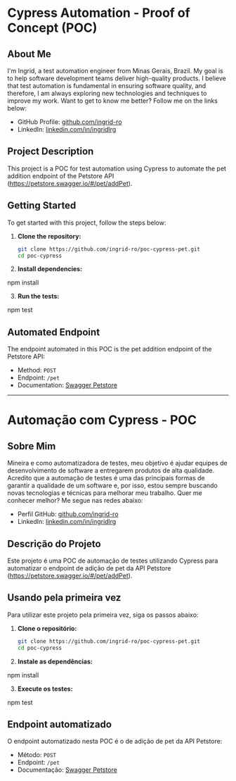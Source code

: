 # Cypress Automation - Proof of Concept (POC)

## About Me

I'm Ingrid, a test automation engineer from Minas Gerais, Brazil. My goal is to help software development teams deliver high-quality products. I believe that test automation is fundamental in ensuring software quality, and therefore, I am always exploring new technologies and techniques to improve my work. Want to get to know me better? Follow me on the links below:

- GitHub Profile: [github.com/ingrid-ro](https://github.com/ingrid-ro)
- LinkedIn: [linkedin.com/in/ingridlrg](https://www.linkedin.com/in/ingridlrg/)

## Project Description

This project is a POC for test automation using Cypress to automate the pet addition endpoint of the Petstore API (https://petstore.swagger.io/#/pet/addPet).

## Getting Started

To get started with this project, follow the steps below:

1. **Clone the repository:**

   ```bash
   git clone https://github.com/ingrid-ro/poc-cypress-pet.git
   cd poc-cypress

2. **Install dependencies:**

npm install

3. **Run the tests:**

npm test

## Automated Endpoint

The endpoint automated in this POC is the pet addition endpoint of the Petstore API:

- Method: `POST`
- Endpoint: `/pet`
- Documentation: [Swagger Petstore](https://petstore.swagger.io/#/pet/addPet)

------------------------------------------------------------------------------
# Automação com Cypress - POC

## Sobre Mim

Mineira e como automatizadora de testes, meu objetivo é ajudar equipes de desenvolvimento de software a entregarem produtos de alta qualidade. Acredito que a automação de testes é uma das principais formas de garantir a qualidade de um software e, por isso, estou sempre buscando novas tecnologias e técnicas para melhorar meu trabalho. Quer me conhecer melhor? Me segue nas redes abaixo:

- Perfil GitHub: [github.com/ingrid-ro](https://github.com/ingrid-ro)
- LinkedIn: [linkedin.com/in/ingridlrg](https://www.linkedin.com/in/ingridlrg/)

## Descrição do Projeto

Este projeto é uma POC de automação de testes utilizando Cypress para automatizar o endpoint de adição de pet da API Petstore (https://petstore.swagger.io/#/pet/addPet).

## Usando pela primeira vez

Para utilizar este projeto pela primeira vez, siga os passos abaixo:

1. **Clone o repositório:**

   ```bash
   git clone https://github.com/ingrid-ro/poc-cypress-pet.git
   cd poc-cypress

2. **Instale as dependências:**

npm install

3. **Execute os testes:**

npm test

## Endpoint automatizado

O endpoint automatizado nesta POC é o de adição de pet da API Petstore:

- Método: `POST`
- Endpoint: `/pet`
- Documentação: [Swagger Petstore](https://petstore.swagger.io/#/pet/addPet)


